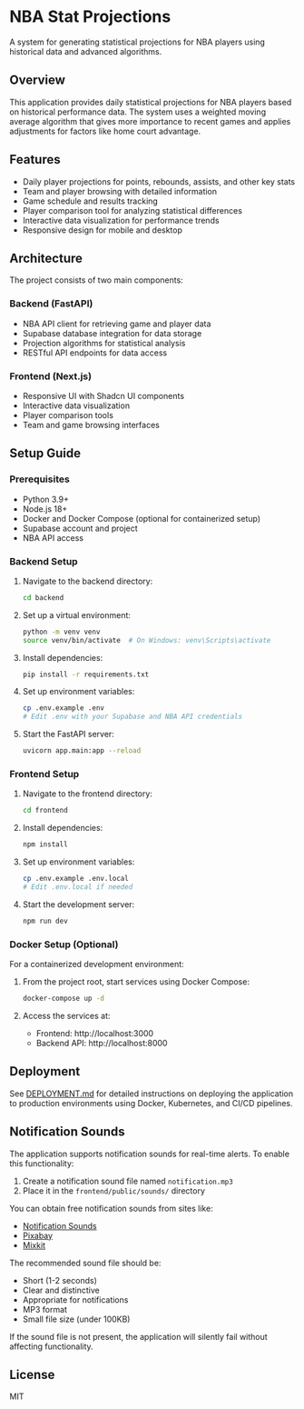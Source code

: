# NBA Stat Projections

A system for generating statistical projections for NBA players using historical data and advanced algorithms.

## Overview

This application provides daily statistical projections for NBA players based on historical performance data. The system uses a weighted moving average algorithm that gives more importance to recent games and applies adjustments for factors like home court advantage.

## Features

- Daily player projections for points, rebounds, assists, and other key stats
- Team and player browsing with detailed information
- Game schedule and results tracking
- Player comparison tool for analyzing statistical differences
- Interactive data visualization for performance trends
- Responsive design for mobile and desktop

## Architecture

The project consists of two main components:

### Backend (FastAPI)

- NBA API client for retrieving game and player data
- Supabase database integration for data storage
- Projection algorithms for statistical analysis
- RESTful API endpoints for data access

### Frontend (Next.js)

- Responsive UI with Shadcn UI components
- Interactive data visualization
- Player comparison tools
- Team and game browsing interfaces

## Setup Guide

### Prerequisites

- Python 3.9+
- Node.js 18+
- Docker and Docker Compose (optional for containerized setup)
- Supabase account and project
- NBA API access

### Backend Setup

1. Navigate to the backend directory:
   ```bash
   cd backend
   ```

2. Set up a virtual environment:
   ```bash
   python -m venv venv
   source venv/bin/activate  # On Windows: venv\Scripts\activate
   ```

3. Install dependencies:
   ```bash
   pip install -r requirements.txt
   ```

4. Set up environment variables:
   ```bash
   cp .env.example .env
   # Edit .env with your Supabase and NBA API credentials
   ```

5. Start the FastAPI server:
   ```bash
   uvicorn app.main:app --reload
   ```

### Frontend Setup

1. Navigate to the frontend directory:
   ```bash
   cd frontend
   ```

2. Install dependencies:
   ```bash
   npm install
   ```

3. Set up environment variables:
   ```bash
   cp .env.example .env.local
   # Edit .env.local if needed
   ```

4. Start the development server:
   ```bash
   npm run dev
   ```

### Docker Setup (Optional)

For a containerized development environment:

1. From the project root, start services using Docker Compose:
   ```bash
   docker-compose up -d
   ```

2. Access the services at:
   - Frontend: http://localhost:3000
   - Backend API: http://localhost:8000

## Deployment

See [DEPLOYMENT.md](DEPLOYMENT.md) for detailed instructions on deploying the application to production environments using Docker, Kubernetes, and CI/CD pipelines.

## Notification Sounds

The application supports notification sounds for real-time alerts. To enable this functionality:

1. Create a notification sound file named `notification.mp3`
2. Place it in the `frontend/public/sounds/` directory

You can obtain free notification sounds from sites like:
- [Notification Sounds](https://notificationsounds.com/)
- [Pixabay](https://pixabay.com/sound-effects/search/notification/)
- [Mixkit](https://mixkit.co/free-sound-effects/notification/)

The recommended sound file should be:
- Short (1-2 seconds)
- Clear and distinctive
- Appropriate for notifications
- MP3 format
- Small file size (under 100KB)

If the sound file is not present, the application will silently fail without affecting functionality.

## License

MIT